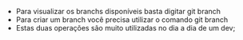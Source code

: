 * Para visualizar os branchs disponíveis basta digitar git branch
* Para criar um branch você precisa utilizar o comando git branch
* Estas duas operações são muito utilizadas no dia a dia de um dev;